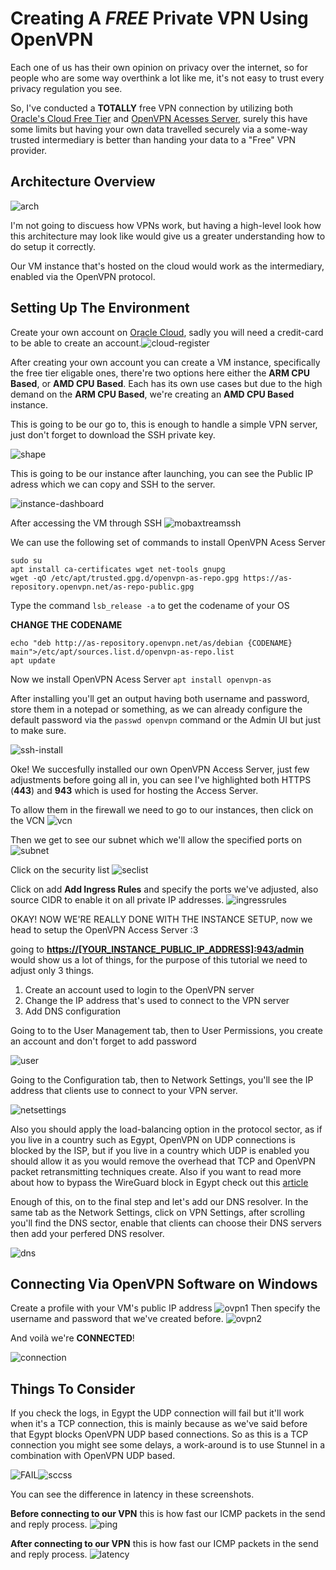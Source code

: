 
# Creating A *FREE* Private VPN Using OpenVPN

Each one of us has their own opinion on privacy over the internet, so for people who are some way overthink a lot like me, it's not easy to trust every privacy regulation you see.

So, I've conducted a **TOTALLY** free VPN connection by utilizing both [Oracle's Cloud Free Tier](https://www.oracle.com/cloud/free/) and [OpenVPN Acesses Server](https://openvpn.net/as-docs/general.html), surely  this have some limits but having your own data travelled securely via a some-way trusted intermediary is better than handing your data to a "Free" VPN provider.

## Architecture Overview

![arch](https://i.imgur.com/Invj7Tg.png)

I'm not going to discuess how VPNs work, but having a high-level look how this architecture may look like would give us a greater understanding how to do setup it correctly.

Our VM instance that's hosted on the cloud would work as the intermediary, enabled via the OpenVPN protocol.

## Setting Up The Environment

Create your own account on [Oracle Cloud](https://signup.cloud.oracle.com/), sadly you will need a credit-card to be able to create an account.![cloud-register](https://i.imgur.com/e2PHdtK.png)

After creating your own account you can create a VM instance, specifically the free tier eligable ones, there're two options here either the **ARM CPU Based**, or **AMD CPU Based**. Each has its own use cases but due to the high demand on the **ARM CPU Based**, we're creating an **AMD CPU Based** instance.  
  
  

This is going to be our go to, this is enough to handle a simple VPN server, just don't forget to download the SSH private key.

![shape](https://i.imgur.com/U9XvsLO.png)

This is going to be our instance after launching, you can see the Public IP adress which we can copy and SSH to the server.

![instance-dashboard](https://i.imgur.com/177oe0d.png)

After accessing the VM through SSH
![mobaxtreamssh](https://i.imgur.com/XSbmthC.png)

We can use the following set of commands to install OpenVPN Acess Server

```
sudo su
apt install ca-certificates wget net-tools gnupg
wget -qO /etc/apt/trusted.gpg.d/openvpn-as-repo.gpg https://as-repository.openvpn.net/as-repo-public.gpg
```

Type the command `lsb_release -a` to get the codename of your OS

**CHANGE THE CODENAME**
```
echo "deb http://as-repository.openvpn.net/as/debian {CODENAME} main">/etc/apt/sources.list.d/openvpn-as-repo.list
apt update
```
Now we install OpenVPN Acess Server
`apt install openvpn-as`

After installing you'll get an output having both username and password, store them in a notepad or something, as we can already configure the default password via the `passwd openvpn` command or the Admin UI but just to make sure.

![ssh-install](https://i.imgur.com/rGKlwWv.png)


Oke! We succesfully installed our own OpenVPN Access Server, just few adjustments before going all in, you can see I've highlighted both HTTPS (**443**) and **943** which is used for hosting the Access Server. 

To allow them in the firewall we need to go to our instances, then click on the VCN
![vcn](https://i.imgur.com/YcDfrBG.png)

Then we get to see our subnet which we'll allow the specified ports on
![subnet](https://i.imgur.com/S2o7bZ6.png)

Click on the security list
![seclist](https://i.imgur.com/yrvDu7m.png)

Click on add **Add Ingress Rules** and specify the ports we've adjusted, also source CIDR to enable it on all private IP addresses.
![ingressrules](https://i.imgur.com/IGwdQyJ.png)

OKAY! NOW WE'RE REALLY DONE WITH THE INSTANCE SETUP, now we head to setup the OpenVPN Access Server :3

going to **[https://\[YOUR_INSTANCE_PUBLIC_IP_ADDRESS\]:943/admin](https://%5BYOUR_INSTANCE_PUBLIC_IP_ADDRESS%5D:943/admin)** would show us a lot of things, for the purpose of this tutorial we need to adjust only 3 things. 

1) Create an account used to login to the OpenVPN server
2) Change the IP address that's used to connect to the VPN server
3) Add DNS configuration

Going to to the User Management tab, then to User Permissions, you create an account and don't forget to add password

![user](https://i.imgur.com/70psX9W.png)

Going to the Configuration tab, then to Network Settings, you'll see the IP address that clients use to connect to your VPN server.

![netsettings](https://i.imgur.com/phMSTSt.png)

Also you should apply the load-balancing option in the protocol sector, as if you live in a country such as Egypt, OpenVPN on UDP connections is blocked by the ISP, but if you live in a country which UDP is enabled you should allow it as you would remove the overhead that TCP and OpenVPN packet retransmitting techniques create. Also if you want to read more about how to bypass the WireGuard block in Egypt check out this [article](https://www.ntkernel.com/how-to-bypass-egypts-wireguard-ban/) 

Enough of this, on to the final step and let's add our DNS resolver. In the same tab as the Network Settings, click on VPN Settings, after scrolling you'll find the DNS sector, enable that clients can choose their DNS servers then add your perfered DNS resolver.

![dns](https://i.imgur.com/zf7B95z.png)


## Connecting Via OpenVPN Software on Windows

Create a profile with your VM's public IP address
![ovpn1](https://i.imgur.com/Jw0E8Sq.png)
Then specify the username and password that we've created before.
![ovpn2](https://i.imgur.com/EsWtvUg.png)


And voilà we're **CONNECTED**!

![connection](https://i.imgur.com/wHBiRlP.png)

## Things To Consider

If you check the logs, in Egypt the UDP connection will fail but it'll work when it's a TCP connection, this is mainly because as we've said before that Egypt blocks OpenVPN UDP based connections. So as this is a TCP connection you might see some delays, a work-around is to use Stunnel in a combination with OpenVPN UDP based.

![FAIL](https://i.imgur.com/8GtzdAA.png)![sccss](https://i.imgur.com/2bJ902r.png)

You can see the difference in latency in these screenshots.

**Before connecting to our VPN** this is how fast our ICMP packets in the send and reply process.
![ping](https://i.imgur.com/OJwhJ2T.png)

**After connecting to our VPN** this is how fast our ICMP packets in the send and reply process.
![latency](https://i.imgur.com/SWJAWf2.png)



